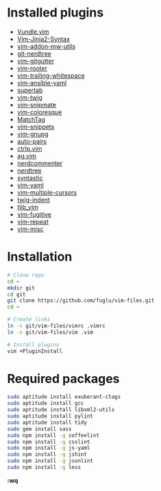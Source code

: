 Installed plugins
=================

* [Vundle.vim](https://github.com/gmarik/Vundle.vim)
* [Vim-Jinja2-Syntax](https://github.com/Glench/Vim-Jinja2-Syntax)
* [vim-addon-mw-utils](https://github.com/MarcWeber/vim-addon-mw-utils)
* [git-nerdtree](https://github.com/Xuyuanp/git-nerdtree)
* [vim-gitgutter](https://github.com/airblade/vim-gitgutter)
* [vim-rooter](https://github.com/airblade/vim-rooter)
* [vim-trailing-whitespace](https://github.com/bronson/vim-trailing-whitespace)
* [vim-ansible-yaml](https://github.com/chase/vim-ansible-yaml)
* [supertab](https://github.com/ervandew/supertab)
* [vim-twig](https://github.com/evidens/vim-twig)
* [vim-snipmate](https://github.com/garbas/vim-snipmate)
* [vim-coloresque](https://github.com/gorodinskiy/vim-coloresque)
* [MatchTag](https://github.com/gregsexton/MatchTag)
* [vim-snippets](https://github.com/honza/vim-snippets)
* [vim-gnupg](https://github.com/jamessan/vim-gnupg)
* [auto-pairs](https://github.com/jiangmiao/auto-pairs)
* [ctrlp.vim](https://github.com/kien/ctrlp.vim)
* [ag.vim](https://github.com/rking/ag.vim)
* [nerdcommenter](https://github.com/scrooloose/nerdcommenter)
* [nerdtree](https://github.com/scrooloose/nerdtree)
* [syntastic](https://github.com/scrooloose/syntastic)
* [vim-yaml](https://github.com/stephpy/vim-yaml)
* [vim-multiple-cursors](https://github.com/terryma/vim-multiple-cursors)
* [twig-indent](https://github.com/tokutake/twig-indent)
* [tlib_vim](https://github.com/tomtom/tlib_vim)
* [vim-fugitive](https://github.com/tpope/vim-fugitive)
* [vim-repeat](https://github.com/tpope/vim-repeat)
* [vim-misc](https://github.com/xolox/vim-misc)


Installation
============

```sh
# Clone repo
cd ~
mkdir git
cd git
git clone https://github.com/fuglu/vim-files.git
cd ~

# Create links
ln -s git/vim-files/vimrc .vimrc
ln -s git/vim-files/vim .vim

# Install plugins
vim +PluginInstall
```


Required packages
=================

```sh
sudo aptitude install exuberant-ctags
sudo aptitude install gcc
sudo aptitude install libxml2-utils
sudo aptitude install pylint
sudo aptitude install tidy
sudo gem install sass
sudo npm install -g coffeelint
sudo npm install -g csslint
sudo npm install -g js-yaml
sudo npm install -g jshint
sudo npm install -g jsonlint
sudo npm install -g less
```


**:wq**
